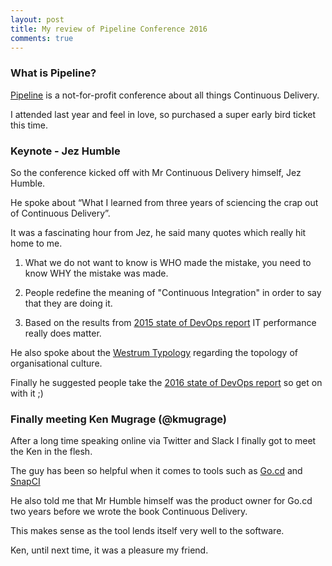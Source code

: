 ```yaml
---
layout: post
title: My review of Pipeline Conference 2016
comments: true
---
```


### What is Pipeline?

[Pipeline](http://web.pipelineconf.info/) is a not-for-profit conference about all things Continuous Delivery.

I attended last year and feel in love, so purchased a super early bird ticket this time.

### Keynote - Jez Humble

So the conference kicked off with Mr Continuous Delivery himself, Jez Humble.

He spoke about “What I learned from three years of sciencing the crap out of Continuous Delivery”.

It was a fascinating hour from Jez, he said many quotes which really hit home to me.

1. What we do not want to know is WHO made the mistake, you need to know WHY the mistake was made.

2. People redefine the meaning of "Continuous Integration" in order to say that they are doing it.

3. Based on the results from [2015 state of DevOps report](https://puppetlabs.com/2015-devops-report) IT performance really does matter.

He also spoke about the [Westrum Typology](https://www.andykelk.net/devops/using-the-westrum-typology-to-measure-culture) regarding the topology of organisational culture.

Finally he suggested people take the [2016 state of DevOps report](https://go.devops-survey.com/index.html?survey_id) so get on with it ;)


### Finally meeting Ken Mugrage (@kmugrage)

After a long time speaking online via Twitter and Slack I finally got to meet the Ken in the flesh.

The guy has been so helpful when it comes to tools such as [Go.cd](https://www.go.cd/) and [SnapCI](https://www.snap-ci.com/)

He also told me that Mr Humble himself was the product owner for Go.cd two years before we wrote the book Continuous Delivery.

This makes sense as the tool lends itself very well to the software.

Ken, until next time, it was a pleasure my friend.